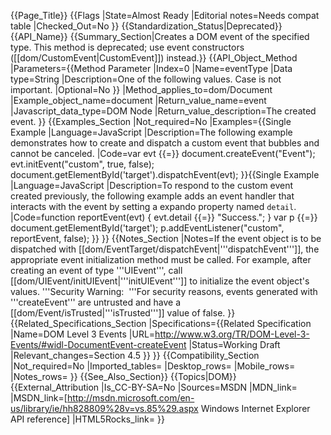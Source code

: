 {{Page_Title}}
{{Flags
|State=Almost Ready
|Editorial notes=Needs compat table
|Checked_Out=No
}}
{{Standardization_Status|Deprecated}}
{{API_Name}}
{{Summary_Section|Creates a DOM event of the specified type. This method is deprecated; use event constructors ([[dom/CustomEvent|CustomEvent]]) instead.}}
{{API_Object_Method
|Parameters={{Method Parameter
|Index=0
|Name=eventType
|Data type=String
|Description=One of the following values. Case is not important.
|Optional=No
}}
|Method_applies_to=dom/Document
|Example_object_name=document
|Return_value_name=event
|Javascript_data_type=DOM Node
|Return_value_description=The created event.
}}
{{Examples_Section
|Not_required=No
|Examples={{Single Example
|Language=JavaScript
|Description=The following example demonstrates how to create and dispatch a custom event that bubbles and cannot be canceled.
|Code=var evt {{=}} document.createEvent("Event");
evt.initEvent("custom", true, false);
document.getElementById('target').dispatchEvent(evt);
}}{{Single Example
|Language=JavaScript
|Description=To respond to the custom event created previously, the following example adds an event handler that interacts with the event by setting a expando property named <code>detail</code>.
|Code=function reportEvent(evt) {
    evt.detail {{=}} "Success.";
}
var p {{=}} document.getElementById('target');
p.addEventListener("custom", reportEvent, false);
}}
}}
{{Notes_Section
|Notes=If the event object is to be dispatched with [[dom/EventTarget/dispatchEvent|'''dispatchEvent''']], the appropriate event initialization method must be called. For example, after creating an event of type '''UIEvent''', call [[dom/UIEvent/initUIEvent|'''initUIEvent''']] to initialize the event object's values.
'''Security Warning:  '''For security reasons, events generated with '''createEvent''' are untrusted and have a [[dom/Event/isTrusted|'''isTrusted''']] value of  false.
}}
{{Related_Specifications_Section
|Specifications={{Related Specification
|Name=DOM Level 3 Events
|URL=http://www.w3.org/TR/DOM-Level-3-Events/#widl-DocumentEvent-createEvent
|Status=Working Draft
|Relevant_changes=Section 4.5
}}
}}
{{Compatibility_Section
|Not_required=No
|Imported_tables=
|Desktop_rows=
|Mobile_rows=
|Notes_rows=
}}
{{See_Also_Section}}
{{Topics|DOM}}
{{External_Attribution
|Is_CC-BY-SA=No
|Sources=MSDN
|MDN_link=
|MSDN_link=[http://msdn.microsoft.com/en-us/library/ie/hh828809%28v=vs.85%29.aspx Windows Internet Explorer API reference]
|HTML5Rocks_link=
}}